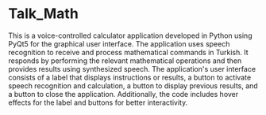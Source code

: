 # Talk_Math
This is a voice-controlled calculator application developed in Python using PyQt5 for the graphical user interface. The application uses speech recognition to receive and process mathematical commands in Turkish. It responds by performing the relevant mathematical operations and then provides results using synthesized speech. The application's user interface consists of a label that displays instructions or results, a button to activate speech recognition and calculation, a button to display previous results, and a button to close the application. Additionally, the code includes hover effects for the label and buttons for better interactivity.

